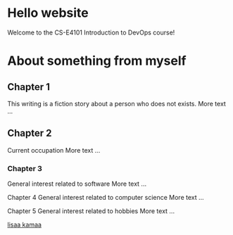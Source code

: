 # Hello website
Welcome to the CS-E4101 Introduction to DevOps course!
####
# About something from myself

## **Chapter 1**
This writing is a fiction story about a person who does not exists.
More text ...

## Chapter 2
Current occupation
More text ...

### Chapter 3
General interest related to software
More text ...

Chapter 4
General interest related to computer science
More text ...

Chapter 5
General interest related to hobbies
More text ...

[lisaa kamaa](diary-017.md)
